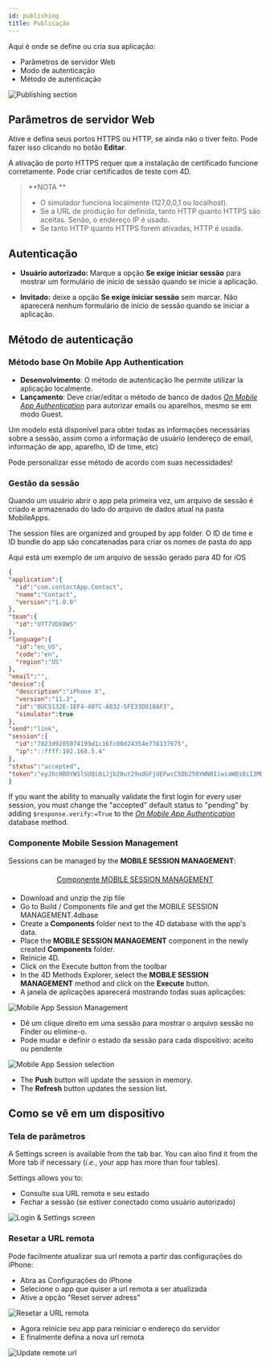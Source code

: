 ```yaml
---
id: publishing
title: Publicação
---
```


Aqui é onde se define ou cria sua aplicação:

* Parâmetros de servidor Web
* Modo de autenticação
* Método de autenticação

![Publishing section](assets/en/project-editor/Publishing-section-4D-for-iOS.png)

## Parâmetros de servidor Web

Ative e defina seus portos HTTPS ou HTTP, se ainda não o tiver feito. Pode fazer isso clicando no botão **Editar**.

A ativação de porto HTTPS requer que a instalação de certificado funcione corretamente. Pode criar certificados de teste com 4D.

> **NOTA **
> 
> * O simulador funciona localmente (127,0,0,1 ou localhost).
> * Se a URL de produção for definida, tanto HTTP quanto HTTPS são aceitas. Senão, o endereço IP é usado.
> * Se tanto HTTP quanto HTTPS forem ativadas, HTTP é usada.


## Autenticação

* **Usuário autorizado:** Marque a opção **Se exige iniciar sessão** para mostrar um formulário de início de sessão quando se inicie a aplicação.

* **Invitado:** deixe a opção **Se exige iniciar sessão** sem marcar. Não aparecerá nenhum formulário de início de sessão quando se iniciar a aplicação.

## Método de autenticação

### Método base On Mobile App Authentication

* **Desenvolvimento**: O método de autenticação lhe permite utilizar la aplicação localmente.
* **Lançamento**: Deve criar/editar o método de banco de dados [*On Mobile App Authentication*](https://doc.4d.com/4Dv17R3/4D/17-R3/On-Mobile-App-Authentication-database-method.301-3906587.en.html) para autorizar emails ou aparelhos, mesmo se em modo Guest.

Um modelo está disponível para obter todas as informações necessárias sobre a sessão, assim como a informação de usuário (endereço de email, informação de app, aparelho, ID de time, etc)

Pode personalizar esse método de acordo com suas necessidades!

### Gestão da sessão

Quando um usuário abrir o app pela primeira vez, um arquivo de sessão é criado e armazenado do lado do arquivo de dados atual na pasta MobileApps.

The session files are organized and grouped by app folder. O ID de time e ID bundle do app são concatenadas para criar os nomes de pasta do app

Aqui está um exemplo de um arquivo de sessão gerado para 4D for iOS

```json
{
"application":{
  "id":"com.contactApp.Contact",
  "name":"Contact",
  "version":"1.0.0"
},
"team":{
  "id":"UTT7VDX8W5"
},
"language":{
  "id":"en_US",
  "code":"en",
  "region":"US"
},
"email":"",
"device":{
  "description":"iPhone X",
  "version":"11.3",
  "id":"0DC5132E-1EF4-407C-A832-5FE33D818AF3",
  "simulator":true
},
"send":"link",
"session":{
  "id":"7023d9205074199d1c16fc00d24354e778137675",
  "ip":"::ffff:192.168.5.4"
},
"status":"accepted",
"token":"eyJhcHBOYW1lSUQiOiJjb20uY29udGFjdEFwcC5Db250YWN0IiwiaWQiOiI3MDIzZDkyMDUwNzQxOTlkMWMxNmZjMDBkMjQzNTRlNzc4MTM3Njc1IiwidGVhbUlEIjoiVVRUN1ZEWDhXNSJ9"
}

```

If you want the ability to manually validate the first login for every user session, you must change the "accepted" default status to "pending" by adding `$response.verify:=True` to the [*On Mobile App Authentication*](https://doc.4d.com/4Dv17R3/4D/17-R3/On-Mobile-App-Authentication-database-method.301-3906587.en.html) database method.


### Componente Mobile Session Management

Sessions can be managed by the **MOBILE SESSION MANAGEMENT**:

<div markdown="1" style="text-align: center; margin-top: 20px; margin-bottom: 20px">
<a class="button"
href="https://github.com/4d/Mobile-Session-Management/releases/latest">Componente MOBILE SESSION MANAGEMENT</a>
</div>

* Download and unzip the zip file
* Go to Build / Components file and get the MOBILE SESSION MANAGEMENT.4dbase
* Create a **Components** folder next to the 4D database with the app's data.
* Place the **MOBILE SESSION MANAGEMENT** component in the newly created **Components** folder.
* Reinicie 4D.
* Click on the Execute button from the toolbar
* In the 4D Methods Explorer, select the **MOBILE SESSION MANAGEMENT** method and click on the **Execute** button.
* A janela de aplicações aparecerá mostrando todas suas aplicações:

![Mobile App Session Management](assets/en/session-management/Mobile-App-Session-Management.png)

* Dê um clique direito em uma sessão para mostrar o arquivo sessão no Finder ou elimine-o.
* Pode mudar e definir o estado da sessão para cada dispositivo: aceito ou pendente

![Mobile App Session selection](assets/en/session-management/Mobile-App-Session-Management-selected.png)

* The **Push** button will update the session in memory.
* The **Refresh** button updates the session list.

## Como se vê em um dispositivo

### Tela de parâmetros

A Settings screen is available from the tab bar. You can also find it from the More tab if necessary (*i.e.*, your app has more than four tables).

Settings allows you to:

* Consulte sua URL remota e seu estado
* Fechar a sessão (se estiver conectado como usuário autorizado)

![Login & Settings screen](assets/en/project-editor/Login-Settings-screen-Publishing-section-4D-for-iOS.png)


### Resetar a URL remota

Pode facilmente atualizar sua url remota a partir das configurações do iPhone:

* Abra as Configurações do iPhone
* Selecione o app que quiser a url remota a ser atualizada
* Ative a opção "Reset server adress"

![Resetar a URL remota](assets/en/project-editor/Reset-remote-url.png)

* Agora reinicie seu app para reiniciar o endereço do servidor
* E finalmente defina a nova url remota

![Update remote url](assets/en/project-editor/Update-remote-url.png)